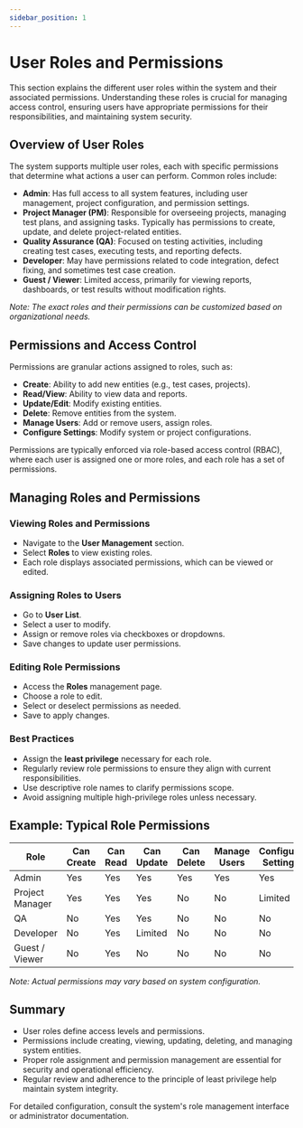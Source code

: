 ```yaml
---
sidebar_position: 1
---
```


# User Roles and Permissions

This section explains the different user roles within the system and their associated permissions. Understanding these roles is crucial for managing access control, ensuring users have appropriate permissions for their responsibilities, and maintaining system security.

## Overview of User Roles

The system supports multiple user roles, each with specific permissions that determine what actions a user can perform. Common roles include:

- **Admin**: Has full access to all system features, including user management, project configuration, and permission settings.
- **Project Manager (PM)**: Responsible for overseeing projects, managing test plans, and assigning tasks. Typically has permissions to create, update, and delete project-related entities.
- **Quality Assurance (QA)**: Focused on testing activities, including creating test cases, executing tests, and reporting defects.
- **Developer**: May have permissions related to code integration, defect fixing, and sometimes test case creation.
- **Guest / Viewer**: Limited access, primarily for viewing reports, dashboards, or test results without modification rights.

*Note: The exact roles and their permissions can be customized based on organizational needs.*

## Permissions and Access Control

Permissions are granular actions assigned to roles, such as:

- **Create**: Ability to add new entities (e.g., test cases, projects).
- **Read/View**: Ability to view data and reports.
- **Update/Edit**: Modify existing entities.
- **Delete**: Remove entities from the system.
- **Manage Users**: Add or remove users, assign roles.
- **Configure Settings**: Modify system or project configurations.

Permissions are typically enforced via role-based access control (RBAC), where each user is assigned one or more roles, and each role has a set of permissions.

## Managing Roles and Permissions

### Viewing Roles and Permissions

- Navigate to the **User Management** section.
- Select **Roles** to view existing roles.
- Each role displays associated permissions, which can be viewed or edited.

### Assigning Roles to Users

- Go to **User List**.
- Select a user to modify.
- Assign or remove roles via checkboxes or dropdowns.
- Save changes to update user permissions.

### Editing Role Permissions

- Access the **Roles** management page.
- Choose a role to edit.
- Select or deselect permissions as needed.
- Save to apply changes.

### Best Practices

- Assign the **least privilege** necessary for each role.
- Regularly review role permissions to ensure they align with current responsibilities.
- Use descriptive role names to clarify permissions scope.
- Avoid assigning multiple high-privilege roles unless necessary.

## Example: Typical Role Permissions

| Role             | Can Create | Can Read | Can Update | Can Delete | Manage Users | Configure Settings |
|------------------|--------------|----------|------------|------------|----------------|--------------------|
| Admin            | Yes          | Yes      | Yes        | Yes        | Yes            | Yes                |
| Project Manager  | Yes          | Yes      | Yes        | No         | No             | Limited            |
| QA               | No           | Yes      | Yes        | No         | No             | No                 |
| Developer        | No           | Yes      | Limited    | No         | No             | No                 |
| Guest / Viewer   | No           | Yes      | No         | No         | No             | No                 |

*Note: Actual permissions may vary based on system configuration.*

## Summary

- User roles define access levels and permissions.
- Permissions include creating, viewing, updating, deleting, and managing system entities.
- Proper role assignment and permission management are essential for security and operational efficiency.
- Regular review and adherence to the principle of least privilege help maintain system integrity.

For detailed configuration, consult the system's role management interface or administrator documentation.